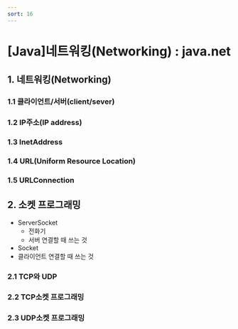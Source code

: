 ```yaml
---
sort: 16
---
```


# [Java]네트워킹(Networking) : java.net

## 1. 네트워킹(Networking) 
### 1.1 클라이언트/서버(client/sever)
### 1.2 IP주소(IP address)
### 1.3 InetAddress
### 1.4 URL(Uniform Resource Location)
### 1.5 URLConnection
## 2. 소켓 프로그래밍

- ServerSocket
  - 전화기
  - 서버 연결할 때 쓰는 것
-  Socket
  - 클라이언트 연결할 때 쓰는 것

### 2.1 TCP와 UDP
### 2.2 TCP소켓 프로그래밍
### 2.3 UDP소켓 프로그래밍


